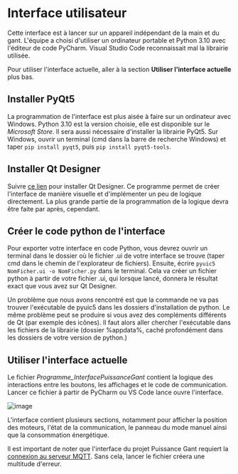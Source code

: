 # Interface utilisateur
Cette interface est à lancer sur un appareil indépendant de la main et du gant. L'équipe a choisi d'utiliser un ordinateur portable et Python 3.10 avec l'éditeur de code PyCharm. Visual Studio Code reconnaissait mal la librairie utilisée.

Pour utiliser l'interface actuelle, aller à la section **Utiliser l'interface actuelle** plus bas.

## Installer PyQt5
La programmation de l'interface est plus aisée à faire sur un ordinateur avec Windows. Python 3.10 est la version choisie, elle est disponible sur le *Microsoft Store*. Il sera aussi nécessaire d'installer la librairie PyQt5. Sur Windows, ouvrir un terminal (cmd dans la barre de recherche Windows) et taper `pip install pyqt5`, puis `pip install pyqt5-tools`. 

## Installer Qt Designer
Suivre [ce lien](https://build-system.fman.io/qt-designer-download) pour installer Qt Designer. Ce programme permet de créer l'interface de manière visuelle et d'implémenter un peu de logique directement. La plus grande partie de la programmation de la logique devra être faite par après, cependant.

## Créer le code python de l'interface
Pour exporter votre interface en code Python, vous devrez ouvrir un terminal dans le dossier où le fichier .ui de votre interface se trouve (taper cmd dans le chemin de l'explorateur de fichiers). Ensuite, écrire `pyuic5 NomFicher.ui -o NomFicher.py` dans le terminal. Cela va créer un fichier python à partir de votre fichier .ui, qui lorsque lancé, donnera le résultat exact que vous avez sur Qt Designer. 

Un problème que nous avons rencontré est que la commande ne va pas trouver l'exécutable de pyuic5 dans les dossiers d'installation de python. Le même problème peut se produire si vous avez des compléments différents de Qt (par exemple des icônes). Il faut alors aller chercher l'exécutable dans les fichiers de la librairie (dossier %appdata%, caché profondément dans les dossiers de votre version de python.)

## Utiliser l'interface actuelle
Le fichier *Programme_InterfacePuissanceGant* contient la logique des interactions entre les boutons, les affichages et le code de communication. Lancer ce fichier à partir de PyCharm ou VS Code lance ouvre l'interface.

![image](https://user-images.githubusercontent.com/78489934/232552940-eb062670-31dc-4013-81fb-422f7f5985a5.png)

L'interface contient plusieurs sections, notamment pour afficher la position des moteurs, l'état de la communication, le panneau du mode manuel ainsi que la consommation énergétique. 

Il est important de noter que l'interface du projet Puissance Gant requiert la [connexion au serveur MQTT](https://github.com/Puissance-Gant/S4-Puissance-Gant/tree/main/Puissance%20Gant/Programmation/Code_Communication). Sans cela, lancer le fichier créera une multitude d'erreur.
